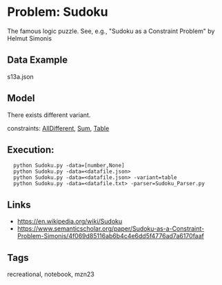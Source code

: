 # Problem: Sudoku

The famous logic puzzle. See, e.g., "Sudoku as a Constraint Problem" by Helmut Simonis

## Data Example
  s13a.json

## Model
  There exists different variant.

  constraints: [AllDifferent](https://pycsp.org/documentation/constraints/AllDifferent), [Sum](https://pycsp.org/documentation/constraints/Sum), [Table](https://pycsp.org/documentation/constraints/Table)

## Execution:
```
  python Sudoku.py -data=[number,None]
  python Sudoku.py -data=<datafile.json>
  python Sudoku.py -data=<datafile.json> -variant=table
  python Sudoku.py -data=<datafile.txt> -parser=Sudoku_Parser.py
```

## Links
 - https://en.wikipedia.org/wiki/Sudoku
 - https://www.semanticscholar.org/paper/Sudoku-as-a-Constraint-Problem-Simonis/4f069d85116ab6b4c4e6dd5f4776ad7a6170faaf

## Tags
  recreational, notebook, mzn23
